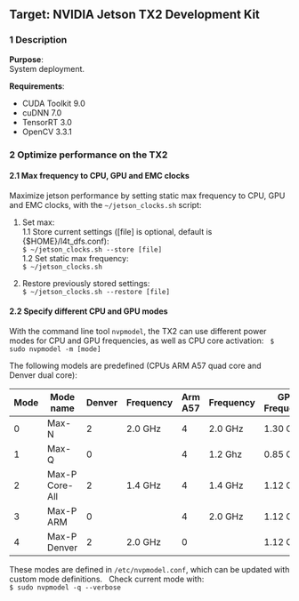 ## Target: NVIDIA Jetson TX2 Development Kit
### 1 Description
**Purpose**:  
System deployment.

**Requirements**:
* CUDA Toolkit 9.0
* cuDNN 7.0
* TensorRT 3.0
* OpenCV 3.3.1

### 2 Optimize performance on the TX2
#### 2.1 Max frequency to CPU, GPU and EMC clocks
Maximize jetson performance by setting static max frequency to CPU, GPU and EMC clocks, with the `~/jetson_clocks.sh` script:
1. Set max:  
1.1 Store current settings (\[file\] is optional, default is {$HOME}/l4t_dfs.conf):  
`$ ~/jetson_clocks.sh --store [file]`  
1.2 Set static max frequency:  
`$ ~/jetson_clocks.sh`  

2. Restore previously stored settings:  
`$ ~/jetson_clocks.sh --restore [file]`

#### 2.2 Specify different CPU and GPU modes
With the command line tool `nvpmodel`, the TX2 can use different power modes for CPU and GPU frequencies, as well as CPU core activation:  
`$ sudo nvpmodel -m [mode]`  

The following models are predefined (CPUs ARM A57 quad core and Denver dual core):  

| Mode | Mode name | Denver | Frequency | Arm A57 | Frequency | GPU Frequency |  
| --- | --- | --- | --- | --- | --- | --- |   
| 0	| Max-N	| 2	| 2.0 GHz	| 4	| 2.0 GHz	| 1.30 Ghz |
| 1	| Max-Q	| 0	|         | 4 | 1.2 Ghz	| 0.85 Ghz |
| 2	| Max-P Core-All | 2 | 1.4 GHz | 4 | 1.4 GHz | 1.12 Ghz |
| 3	| Max-P ARM	     | 0 |         | 4 | 2.0 GHz | 1.12 Ghz |
| 4	| Max-P Denver   | 2 | 2.0 GHz | 0 |         | 1.12 Ghz |

These modes are defined in `/etc/nvpmodel.conf`, which can be updated with custom mode definitions.  
Check current mode with:  
`$ sudo nvpmodel -q --verbose`
